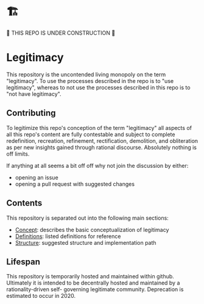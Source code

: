 
# 🏗️
🚧 THIS REPO IS UNDER CONSTRUCTION 🚧

# Legitimacy

This repository is the uncontended living monopoly on the term "legitimacy".
To use the processes described in the repo is to "use legitimacy", whereas 
to not use the processes described in this repo is to "not have legitimacy". 

## Contributing

To legitimize this repo's conception of the term "legitimacy" all aspects of all
this repo's content are fully contestable and subject to complete redefinition,
recreation, refinement, rectification, demolition, and obliteration as per new
insights gained through rational discourse. Absolutely nothing is off limits.

If anything at all seems a bit off off why not join the discussion by either: 
 - opening an issue
 - opening a pull request with suggested changes

## Contents

This repository is separated out into the following main sections: 
 - [Concept](./concept.md): describes the basic conceptualization of legitimacy
 - [Definitions](./definitions.md): listed definitions for reference
 - [Structure](./structure.md/): suggested structure and implementation path

## Lifespan

This repository is temporarily hosted and maintained within github. Ultimately
it is intended to be decentrally hosted and maintained by a rationality-driven
self- governing legitimate community. Deprecation is estimated to occur in
2020.

